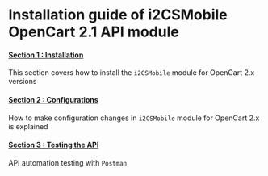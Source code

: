 # Installation guide of i2CSMobile OpenCart 2.1 API module

#### [Section 1 : Installation](01%20Install.md)

This section covers how to install the `i2CSMobile` module for OpenCart 2.x versions

#### [Section 2 : Configurations](02%20Configurations.md) 

How to make configuration changes in `i2CSMobile` module for OpenCart 2.x is explained

#### [Section 3 : Testing the API](03%20Testing%20the%20API.md) 

API automation testing with `Postman`
